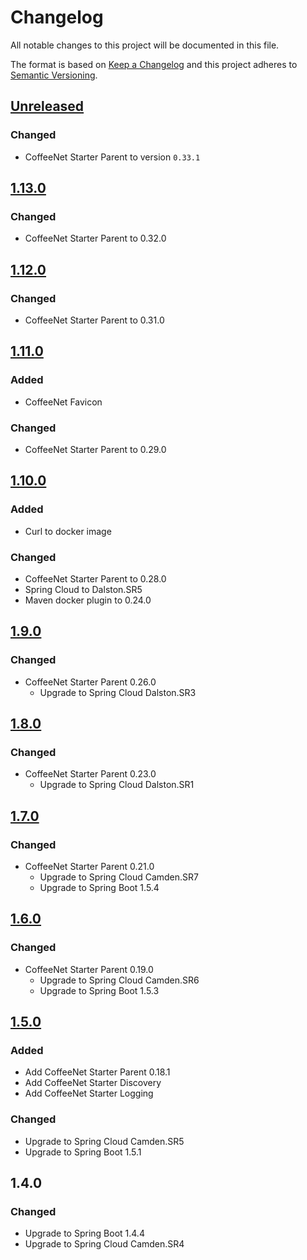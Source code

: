 # Changelog 
All notable changes to this project will be documented in this file.

The format is based on [Keep a Changelog](http://keepachangelog.com/en/1.0.0/)
and this project adheres to [Semantic Versioning](http://semver.org/spec/v2.0.0.html).


## [Unreleased]
### Changed
- CoffeeNet Starter Parent to version `0.33.1`



## [1.13.0]
### Changed
- CoffeeNet Starter Parent to 0.32.0


## [1.12.0]
### Changed
- CoffeeNet Starter Parent to 0.31.0


## [1.11.0]
### Added
- CoffeeNet Favicon

### Changed
- CoffeeNet Starter Parent to 0.29.0


## [1.10.0]
### Added
- Curl to docker image

### Changed
- CoffeeNet Starter Parent to 0.28.0
- Spring Cloud to Dalston.SR5
- Maven docker plugin to 0.24.0


## [1.9.0]
### Changed
- CoffeeNet Starter Parent 0.26.0
  - Upgrade to Spring Cloud Dalston.SR3


## [1.8.0]
### Changed
- CoffeeNet Starter Parent 0.23.0
  - Upgrade to Spring Cloud Dalston.SR1


## [1.7.0]
### Changed
- CoffeeNet Starter Parent 0.21.0
  - Upgrade to Spring Cloud Camden.SR7
  - Upgrade to Spring Boot 1.5.4


## [1.6.0]
### Changed
- CoffeeNet Starter Parent 0.19.0
  - Upgrade to Spring Cloud Camden.SR6
  - Upgrade to Spring Boot 1.5.3


## [1.5.0]
### Added
- Add CoffeeNet Starter Parent 0.18.1
- Add CoffeeNet Starter Discovery
- Add CoffeeNet Starter Logging

### Changed
- Upgrade to Spring Cloud Camden.SR5
- Upgrade to Spring Boot 1.5.1


## 1.4.0
### Changed
- Upgrade to Spring Boot 1.4.4
- Upgrade to Spring Cloud Camden.SR4


[Unreleased]: https://github.com/coffeenet/coffeenet-discovery/compare/discovery-1.13...HEAD
[1.13.0]: https://github.com/coffeenet/coffeenet-discovery/compare/discovery-1.12...discovery-1.13
[1.12.0]: https://github.com/coffeenet/coffeenet-discovery/compare/discovery-1.11...discovery-1.12
[1.11.0]: https://github.com/coffeenet/coffeenet-discovery/compare/discovery-1.10...discovery-1.11
[1.10.0]: https://github.com/coffeenet/coffeenet-discovery/compare/discovery-1.9...discovery-1.10
[1.9.0]: https://github.com/coffeenet/coffeenet-discovery/compare/discovery-1.8...discovery-1.9
[1.8.0]: https://github.com/coffeenet/coffeenet-discovery/compare/discovery-1.7...discovery-1.8
[1.7.0]: https://github.com/coffeenet/coffeenet-discovery/compare/discovery-1.6...discovery-1.7
[1.6.0]: https://github.com/coffeenet/coffeenet-discovery/compare/discovery-1.5...discovery-1.6
[1.5.0]: https://github.com/coffeenet/coffeenet-discovery/compare/discovery-1.4...discovery-1.5
